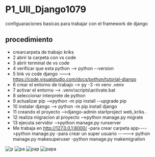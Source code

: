 # P1_Ull_Django1079
configuaraciones basicas para trabajar con el framework de django
## procedimiento
- crearcarpeta de trabajo kriks
- 2 abrir  la carpeta con vs code
- 3 abrir terminal de vs code
- 4 verificar que esta python --> python --version
- 5 link vs code django ---> https://code.visualstudio.com/docs/python/tutorial-django
- 6 crear el entorno de trabajo --> py -3 -m venv .venv 
- 7 activar el entorno --> .venv\scripts\activate.bat
- 8 seleccionar interprete de python
- 9 actualizar  pip -->python -m pip install --upgrade pip
- 10 instalar django --> python -m  pip install django
- 11 creando el proyecto -->django-admin startproject web_kriks .
- 12 realiza migracion al proyecto -->python manage.py migrate
- 13 ejecuta servidor -->python manage.py runserver
- Me trabaja en http://127.0.0.1:8000/
-para crear carpeta app---->python manage.py
-para crear un super usuario -----> python manage.py makesuperuser
-python manage.py makemigration


![p](https://github.com/user-attachments/assets/6c9e7b55-7ae1-478d-916e-01396796b7f3)
![pa](https://github.com/user-attachments/assets/3adc18f9-b29e-4015-a91b-817994e40a56)
![pap](https://github.com/user-attachments/assets/48066cbe-d6c6-4ec9-a407-2930bc83c068)
![papa](https://github.com/user-attachments/assets/73788571-f6ee-4ad3-bd89-33c09a80068b)
